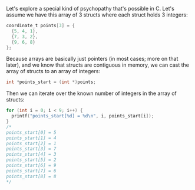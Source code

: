 Let's explore a special kind of psychopathy that's possible in C. Let's assume we have this array of 3 structs where each struct holds 3 integers:

```c
coordinate_t points[3] = {
  {5, 4, 1},
  {7, 3, 2},
  {9, 6, 8}
};
```

Because arrays are basically just pointers (in most cases; more on that later), and we know that structs are contiguous in memory, we can cast the array of structs to an array of integers:

```c
int *points_start = (int *)points;
```

Then we can iterate over the known number of integers in the array of structs:

```c
for (int i = 0; i < 9; i++) {
  printf("points_start[%d] = %d\n", i, points_start[i]);
}
/*
points_start[0] = 5
points_start[1] = 4
points_start[2] = 1
points_start[3] = 7
points_start[4] = 3
points_start[5] = 2
points_start[6] = 9
points_start[7] = 6
points_start[8] = 8
*/
```